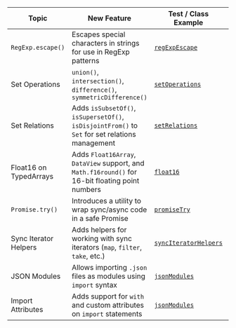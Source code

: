 | Topic                  | New Feature                                                                                      | Test / Class Example                                     | TC39 Link                                                               |
|------------------------|--------------------------------------------------------------------------------------------------|----------------------------------------------------------|-------------------------------------------------------------------------|
| `RegExp.escape()`      | Escapes special characters in strings for use in RegExp patterns                                 | [`regExpEscape`](features/regExpEscape.js)               | [RegExp Escape](https://github.com/tc39/proposal-regexp-escape)         |
| Set Operations         | `union()`, `intersection()`, `difference()`, `symmetricDifference()`                             | [`setOperations`](features/setOperations.js)             | [New Set methods](https://github.com/tc39/proposal-set-methods)         |
| Set Relations          | Adds `isSubsetOf()`, `isSupersetOf()`, `isDisjointFrom()` to `Set` for set relations management  | [`setRelations`](features/setRelations.js)               | [New Set methods](https://github.com/tc39/proposal-set-methods)         |
| Float16 on TypedArrays | Adds `Float16Array`, `DataView` support, and `Math.f16round()` for 16-bit floating point numbers | [`float16`](features/float16.js)                         | [Float16Array](https://github.com/tc39/proposal-float16array)           |
| `Promise.try()`        | Introduces a utility to wrap sync/async code in a safe Promise                                   | [`promiseTry`](features/promiseTry.js)                   | [Promise.try](https://github.com/tc39/proposal-promise-try)             |
| Sync Iterator Helpers  | Adds helpers for working with sync iterators (`map`, `filter`, `take`, etc.)                     | [`syncIteratorHelpers`](features/syncIteratorHelpers.js) | [Iterator Helpers](https://github.com/tc39/proposal-iterator-helpers)   |
| JSON Modules           | Allows importing `.json` files as modules using `import` syntax                                  | [`jsonModules`](features/jsonModules.mjs)                | [JSON Modules](https://github.com/tc39/proposal-json-modules)           |
| Import Attributes      | Adds support for `with` and custom attributes on `import` statements                             | [`jsonModules`](features/jsonModules.mjs)                | [Import Attributes](https://github.com/tc39/proposal-import-attributes) |